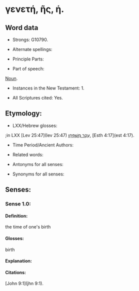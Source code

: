 # γενετή, ῆς, ἡ.

<!-- Status: S2=NeedsReview -->
<!-- Lexica used for edits: BDAG LN FFM BN MM  -->

## Word data

* Strongs: G10790.

* Alternate spellings:


* Principle Parts: 


* Part of speech: 

[Noun](http://ugg.readthedocs.io/en/latest/noun.html). 

* Instances in the New Testament: 1.

* All Scriptures cited: Yes.

## Etymology: 


* LXX/Hebrew glosses: 

;in LXX [Lev 25:47](lev 25:47) [עֵקֶר מִשְׁפָּחָו](//en-uhl/H6133), [Esth 4:17](est 4:17).

* Time Period/Ancient Authors: 


* Related words: 

* Antonyms for all senses:

* Synonyms for all senses: 


## Senses: 


### Sense  1.0: 

#### Definition: 

the time of one's birth

#### Glosses: 

birth


#### Explanation: 


#### Citations: 

[John 9:1](jhn 9:1).
